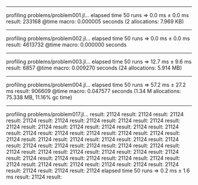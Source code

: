 
------------------------------------------------------------

profiling problems/problem001.jl...
elapsed time 50 runs => 0.0 ms ± 0.0 ms
result: 233168
@time macro:   0.000005 seconds (2 allocations: 7.969 KB)

------------------------------------------------------------

profiling problems/problem002.jl...
elapsed time 50 runs => 0.0 ms ± 0.0 ms
result: 4613732
@time macro:   0.000000 seconds

------------------------------------------------------------

profiling problems/problem003.jl...
elapsed time 50 runs => 12.7 ms ± 9.6 ms
result: 6857
@time macro:   0.009270 seconds (24 allocations: 5.914 MB)

------------------------------------------------------------

profiling problems/problem004.jl...
elapsed time 50 runs => 57.2 ms ± 27.2 ms
result: 906609
@time macro:   0.047577 seconds (1.34 M allocations: 75.338 MB, 11.16% gc time)

------------------------------------------------------------

profiling problems/problem017.jl...
result: 21124
result: 21124
result: 21124
result: 21124
result: 21124
result: 21124
result: 21124
result: 21124
result: 21124
result: 21124
result: 21124
result: 21124
result: 21124
result: 21124
result: 21124
result: 21124
result: 21124
result: 21124
result: 21124
result: 21124
result: 21124
result: 21124
result: 21124
result: 21124
result: 21124
result: 21124
result: 21124
result: 21124
result: 21124
result: 21124
result: 21124
result: 21124
result: 21124
result: 21124
result: 21124
result: 21124
result: 21124
result: 21124
result: 21124
result: 21124
result: 21124
result: 21124
result: 21124
result: 21124
result: 21124
result: 21124
result: 21124
result: 21124
result: 21124
result: 21124
elapsed time 50 runs => 0.2 ms ± 1.6 ms
result: 21124
result: 